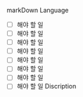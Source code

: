 markDown Language
- [ ] 해야 할 일
- [ ] 해야 할 일
- [ ] 해야 할 일
- [ ] 해야 할 일
- [ ] 해야 할 일
- [ ] 해야 할 일
- [ ] 해야 할 일
- [ ] 해야 할 일
Discription
